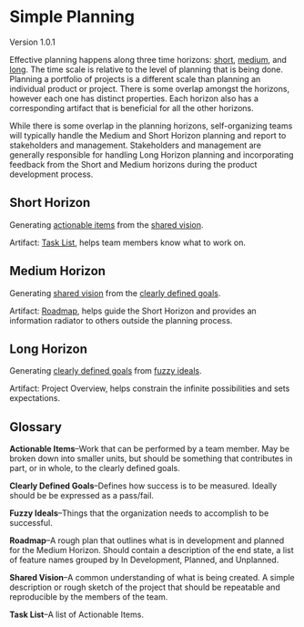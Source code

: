 # Simple Planning
Version 1.0.1

Effective planning happens along three time horizons: [short](#short-horizon), [medium](#medium-horizon), and [long](#long-horizon). The time scale is relative to the level of planning that is being done. Planning a portfolio of projects is a different scale than planning an individual product or project. There is some overlap amongst the horizons, however each one has distinct properties. Each horizon also has a corresponding artifact that is beneficial for all the other horizons.

While there is some overlap in the planning horizons, self-organizing teams will typically handle the Medium and Short Horizon planning and report to stakeholders and management. Stakeholders and management are generally responsible for handling Long Horizon planning and incorporating feedback from the Short and Medium horizons during the product development process.

## Short Horizon
Generating [actionable items](#user-content-actionable-items) from the [shared vision](#user-content-shared-vision).

Artifact: [Task List](#user-content-task-list), helps team members know what to work on.

## Medium Horizon
Generating [shared vision](#user-content-shared-vision) from the [clearly defined goals](#user-content-clearly-defined-goals).

Artifact: [Roadmap](#user-content-roadmap), helps guide the Short Horizon and provides an information radiator to others outside the planning process.

## Long Horizon
Generating [clearly defined goals](#user-content-clearly-defined-goals) from [fuzzy ideals](#user-content-fuzzy-ideals).

Artifact: Project Overview, helps constrain the infinite possibilities and sets expectations.

## Glossary

<a name="actionable-items"></a>**Actionable Items**–Work that can be performed by a team member. May be broken down into smaller units, but should be something that contributes in part, or in whole, to the clearly defined goals.

<a name="clearly-defined-goals"></a>**Clearly Defined Goals**–Defines how success is to be measured. Ideally should be be expressed as a pass/fail.

<a name="fuzzy-ideals"></a>**Fuzzy Ideals**–Things that the organization needs to accomplish to be successful.

<a name="roadmap"></a>**Roadmap**–A rough plan that outlines what is in development and planned for the Medium Horizon. Should contain a description of the end state, a list of feature names grouped by In Development, Planned, and Unplanned.

<a name="shared-vision"></a>**Shared Vision**–A common understanding of what is being created. A simple description or rough sketch of the project that should be repeatable and reproducible by the members of the team.

<a name="tasklist"></a>**Task List**–A list of Actionable Items.
